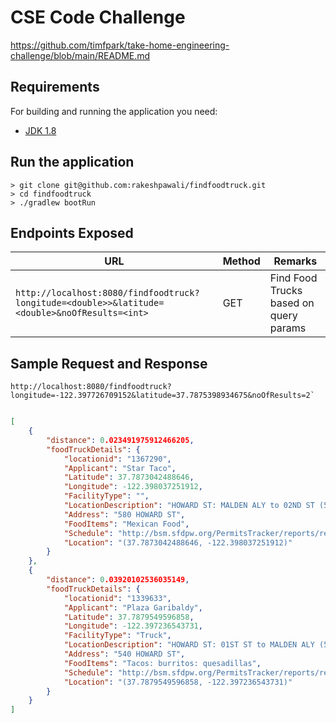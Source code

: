 # CSE Code Challenge
https://github.com/timfpark/take-home-engineering-challenge/blob/main/README.md

## Requirements

For building and running the application you need:

- [JDK 1.8](http://www.oracle.com/technetwork/java/javase/downloads/jdk8-downloads-2133151.html)

## Run the application
```
> git clone git@github.com:rakeshpawali/findfoodtruck.git
> cd findfoodtruck
> ./gradlew bootRun
```
## Endpoints Exposed
|                  URL                   | Method |          Remarks       |
|----------------------------------------|--------|------------------------|
|`http://localhost:8080/findfoodtruck?longitude=<double>>&latitude=<double>&noOfResults=<int>`           | GET    | Find Food Trucks based on query params               |

## Sample Request and Response

```
http://localhost:8080/findfoodtruck?longitude=-122.397726709152&latitude=37.7875398934675&noOfResults=2`
```
```json

[
    {
        "distance": 0.023491975912466205,
        "foodTruckDetails": {
            "locationid": "1367290",
            "Applicant": "Star Taco",
            "Latitude": 37.7873042488646,
            "Longitude": -122.398037251912,
            "FacilityType": "",
            "LocationDescription": "HOWARD ST: MALDEN ALY to 02ND ST (574 - 599)",
            "Address": "580 HOWARD ST",
            "FoodItems": "Mexican Food",
            "Schedule": "http://bsm.sfdpw.org/PermitsTracker/reports/report.aspx?title=schedule&report=rptSchedule&params=permit=19MFF-00128&ExportPDF=1&Filename=19MFF-00128_schedule.pdf",
            "Location": "(37.7873042488646, -122.398037251912)"
        }
    },
    {
        "distance": 0.03920102536035149,
        "foodTruckDetails": {
            "locationid": "1339633",
            "Applicant": "Plaza Garibaldy",
            "Latitude": 37.7879549596858,
            "Longitude": -122.397236543731,
            "FacilityType": "Truck",
            "LocationDescription": "HOWARD ST: 01ST ST to MALDEN ALY (500 - 589)",
            "Address": "540 HOWARD ST",
            "FoodItems": "Tacos: burritos: quesadillas",
            "Schedule": "http://bsm.sfdpw.org/PermitsTracker/reports/report.aspx?title=schedule&report=rptSchedule&params=permit=19MFF-00100&ExportPDF=1&Filename=19MFF-00100_schedule.pdf",
            "Location": "(37.7879549596858, -122.397236543731)"
        }
    }
]
```
